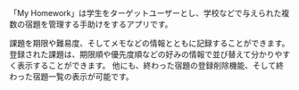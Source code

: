 「My Homework」は学生をターゲットユーザーとし、学校などで与えられた複数の宿題を管理する手助けをするアプリです。

課題を期限や難易度、そしてメモなどの情報とともに記録することができます。
登録された課題は、期限順や優先度順などの好みの情報で並び替えて分かりやすく表示することができます。
他にも、終わった宿題の登録削除機能、そして終わった宿題一覧の表示が可能です。
